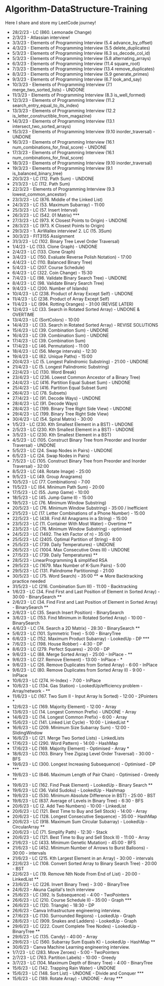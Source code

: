 # Algorithm-DataStructure-Training
Here I share and store my LeetCode journey!

- 28/2/23 - LC (860. Lemonade Change)
- 2/3/23 - Atlassian interview!
- 3/3/23 - Elements of Programming Interview (5.4 advance_by_offset)
- 4/3/23 - Elements of Programming Interview (5.5 delete_duplicates)
- 5/3/23 - Elements of Programming Interview (6.3 ss_decode_col_id)
- 5/3/23 - Elements of Programming Interview (5.8 alternating_arrays)
- 6/3/23 - Elements of Programming Interview (11.4 square_root)
- 7/3/23 - Elements of Programming Interview (13.4 remove_duplicates)
- 8/3/23 - Elements of Programming Interview (5.9 generate_primes)
- 9/3/23 - Elements of Programming Interview (6.7 look_and_say)
- 10/3/23 - Elements of Programming Interview (7.1 merge_two_sorted_lists) - UNDONE
- 11/3/23 - Elements of Programming Interview (8.3 is_well_formed)
- 12/3/23 - Elements of Programming Interview (11.2 search_entry_equal_to_its_index)
- 13/3/23 - Elements of Programming Interview (12.2 is_letter_constructible_from_magazine)
- 14/3/23 - Elements of Programming Interview (13.1 intersect_two_sorted_arrays)
- 15/3/23 - Elements of Programming Interview (9.10 inorder_traversal) - UNDONE
- 16/3/23 - Elements of Programming Interview (16.1 num_combinations_for_final_score) - UNDONE
- 17/3/23 - Elements of Programming Interview (16.1 num_combinations_for_final_score)
- 18/3/23 - Elements of Programming Interview (9.10 inorder_traversal)
- 19/3/23 - Elements of Programming Interview (9.1 is_balanced_binary_tree)
- 20/3/23 - LC (112. Path Sum) - UNDONE
- 21/3/23 - LC (112. Path Sum)
- 22/3/23 - Elements of Programming Interview (9.3 lowest_common_ancestor)
- 23/3/23 - LC (876. Middle of the Linked List)
- 24/3/23 - LC (53. Maximum Subarray) - 11:00
- 25/3/23 - LC (57. Insert Interval)
- 26/3/23 - LC (542. 01 Matrix) ***
- 27/3/23 - LC (973. K Closest Points to Origin) - UNDONE
- 28/3/23 - LC (973. K Closest Points to Origin)
- 29/3/23 - 1. AirWallex interview!
            2. LC (15. 3Sum)
- 30/3/23 - FIT3155 Assignment
- 31/3/23 - LC (102. Binary Tree Level Order Traversal)
- 1/4/23 - LC (133. Clone Graph) - UNDONE
- 2/4/23 - LC (133. Clone Graph)
- 3/4/23 - LC (150. Evaluate Reverse Polish Notation) - 17:00
- 4/4/23 - LC (110. Balanced Binary Tree)
- 5/4/23 - LC (207. Course Schedule)
- 6/4/23 - LC (322. Coin Change) - 15:30
- 7/4/23 - LC (98. Validate Binary Search Tree) - UNDONE
- 8/4/23 - LC (98. Validate Binary Search Tree)
- 9/4/23 - LC (200. Number of Islands)
- 10/4/23 - LC (238. Product of Array Except Self) - UNDONE
- 11/4/23 - LC (238. Product of Array Except Self)
- 11/4/23 - LC (994. Rotting Oranges) - 31:00 (REVISE LATER)
- 12/4/23 - LC (33. Search in Rotated Sorted Array) - UNDONE & OVERTIME
- 13/4/23 - LC (SortColors) - 10:00
- 14/4/23 - LC (33. Search in Rotated Sorted Array) - REVISE SOLUTIONS
- 15/4/23 - LC (39. Combination Sum) - UNDONE
- 16/4/23 - LC (39. Combination Sum) - UNDONE
- 17/4/23 - LC (39. Combination Sum)
- 17/4/23 - LC (46. Permutation) - 11:00
- 18/4/23 - LC (56. Merge intervals) - 12:30
- 19/4/23 - LC (62. Unique Paths) - 15:00
- 20/4/23 - LC (5. Longest Palindromic Substring) - 21:00 - UNDONE
- 21/4/23 - LC (5. Longest Palindromic Substring)
- 22/4/23 - LC (130. Word Break)
- 23/4/23 - LC (236. Lowest Common Ancestor of a Binary Tree)
- 24/4/23 - LC (416. Partition Equal Subset Sum) - UNDONE
- 25/4/23 - LC (416. Partition Equal Subset Sum)
- 26/4/23 - LC (78. Subsets)
- 27/4/23 - LC (91. Decode Ways) - UNDONE
- 28/4/23 - LC (91. Decode Ways)
- 28/4/23 - LC (199. Binary Tree Right Side View) - UNDONE
- 29/4/23 - LC (199. Binary Tree Right Side View)
- 30/4/23 - LC (54. Spiral Matrix) - 30:00
- 1/5/23 - LC (230. Kth Smallest Element in a BST) - UNDONE
- 2/5/23 - LC (230. Kth Smallest Element in a BST) - UNDONE
- 3/5/23 - LC (230. Kth Smallest Element in a BST)
- 4/5/23 - LC (105. Construct Binary Tree from Preorder and Inorder Traversal) - UNDONE
- 5/5/23 - LC (24. Swap Nodes in Pairs) - UNDONE
- 6/5/23 - LC (24. Swap Nodes in Pairs)
- 7/5/23 - LC (105. Construct Binary Tree from Preorder and Inorder Traversal) - 32:00
- 8/5/23 - LC (48. Rotate Image) - 25:00
- 9/5/23 - LC (49. Group Anagrams)
- 10/5/23 - LC (77. Combinations) - 7:00
- 11/5/23 - LC (64. Minimum Path Sum) - 20:00
- 17/5/23 - LC (55. Jump Game) - 10:00
- 18/5/23 - LC (45. Jump Game II) - 15:00
- 19/5/23 - LC (76. Minimum Window Substring)
- 20/5/23 - LC (76. Minimum Window Substring) - 35:00 / Inefficient 
- 21/5/23 - LC (17. Letter Combinations of a Phone Number) - 15:00
- 22/5/23 - LC (438. Find All Anagrams in a String) - 15:00
- 23/5/23 - LC (11. Container With Most Water) - Overtime **
- 23/5/23 - LC (76. Minimum Window Substring) - optimised
- 24/5/23 - LC (1492. The kth Factor of n) - 35:00
- 25/5/23 - LC (2405. Optimal Partition of String) - 8:00
- 25/5/23 - LC (739. Daily Temperatures) - UNDONE
- 26/5/23 - LC (1004. Max Consecutive Ones III) - UNDONE
- 27/5/23 - LC (739. Daily Temperatures) ** 
- 28/5/23 - LinearProgramming & simplified RSA 
- 29/5/23 - LC (1679. Max Number of K-Sum Pairs) - 5:00 
- 29/5/23 - LC (131. Palindrome Partitioning) - 21:00 
- 30/5/23 - LC (75. Word Search) - 35:00  **
=> More Backtracking practice needed
- 31/5/23 - LC (216. Combination Sum III) - 11:00 - Backtracking
- 1/6/23 - LC (34. Find First and Last Position of Element in Sorted Array) - 30:00 - BinarySearch **
- 2/6/23 - LC (34. Find First and Last Position of Element in Sorted Array) - BinarySearch **
- 2/6/23 - LC (35. Search Insert Position) - BinarySearch 
- 3/6/23 - LC (153. Find Minimum in Rotated Sorted Array) - 10:00 - BinarySearch 
- 4/6/23 - LC (74. Search a 2D Matrix) - 28:30 - BinarySearch **
- 5/6/23 - LC (101. Symmetric Tree) - 5:00 - BinaryTree
- 6/6/23 - LC (152. Maximum Product Subarray) - LookedUp - DP ***
- 7/6/23 - LC (198. House Robber) - 4:30 - DP
- 8/6/23 - LC (279. Perfect Squares) - 20:00 - DP
- 9/6/23 - LC (88. Merge Sorted Array) - 25:00 - InPlace - **
- 9/6/23 - LC (27. Remove Element) - 13:00 - InPlace - *
- 9/6/23 - LC (26. Remove Duplicates from Sorted Array) - 6:00 - InPlace
- 9/6/23 - LC (80. Remove Duplicates from Sorted Array II) - 9:00 - InPlace
- 10/6/23 - LC (274. H-Index) - 7:00 - InPlace
- 10/6/23 - LC (134. Gas Station) - LookedUp/efficiency problem - Array/network - ** 
- 11/6/23 - LC (167. Two Sum II - Input Array Is Sorted) - 12:00 - 2Pointers *
- 12/6/23 - LC (169. Majority Element) - 12:00 - Array
- 13/6/23 - LC (14. Longest Common Prefix) - UNDONE - Array
- 14/6/23 - LC (14. Longest Common Prefix) - 6:00 - Array
- 15/6/23 - LC (141. Linked List Cycle) - 10:00 - LinkedList *
- 16/6/23 - LC (209. Minimum Size Subarray Sum) - 12:00 - SlidingWindow
- 16/6/23 - LC (21. Merge Two Sorted Lists) - LinkedLists
- 17/6/23 - LC (290. Word Pattern) - 14:00 - HashMap
- 17/6/23 - LC (169. Majority Element) - Optimised - Array *
- 18/6/23 - LC (103. Binary Tree Zigzag Level Order Traversal) - 30:00 - BFS
- 19/6/23 - LC (300. Longest Increasing Subsequence) - Optimised - DP ***
- 19/6/23 - LC (646. Maximum Length of Pair Chain) - Optimised - Greedy **
- 19/6/23 - LC (162. Find Peak Element) - LookedUp - Binary Search **
- 19/6/23 - LC (36. Valid Sudoku) - LookedUp - Hashmap
- 19/6/23 - LC (530. Minimum Absolute Difference in BST) - 25:00 - BST
- 19/6/23 - LC (637. Average of Levels in Binary Tree) - 6:30 - BFS
- 20/6/23 - LC (2. Add Two Numbers) - 10:00 - LinkedList
- 20/6/23 - LC (121. Best Time to Buy and Sell Stock) - 14:00 - Array
- 20/6/23 - LC (128. Longest Consecutive Sequence) - 35:00 - HashMap
- 20/6/23 - LC (918. Maximum Sum Circular Subarray) - LookedUp - CircularArray **
- 20/6/23 - LC (71. Simplify Path) - 12:30 - Stack
- 20/6/23 - LC (121. Best Time to Buy and Sell Stock II) - 11:00 - Array
- 21/6/23 - LC (433. Minimum Genetic Mutation) - 45:00 - BFS
- 21/6/23 - LC (452. Minimum Number of Arrows to Burst Balloons) - 30:00 - intervals
- 21/6/23 - LC (215. Kth Largest Element in an Array) - 30:00 - intervals
- 22/6/23 - LC (108. Convert Sorted Array to Binary Search Tree) - 20:00 - BST
- 22/6/23 - LC (19. Remove Nth Node From End of List) - 20:00 - LinkedList **
- 23/6/23 - LC (226. Invert Binary Tree) - 3:00 - BinaryTree
- 24/6/23 - Akuna Capital's tech interview
- 25/6/23 - LC (392. Is Subsequence) - 4:00 - TwoPointers
- 26/6/23 - LC (210. Course Schedule II) - 35:00 - Graph ***
- 26/6/23 - LC (120. Triangle) - 18:30 - DP
- 26/6/23 - Canva Infrastructure engineering interview.
- 27/6/23 - LC (130. Surrounded Regions) - LookedUp - Graph 
- 28/6/23 - LC (909. Snakes and Ladders) - LookedUp - Graph 
- 29/6/23 - LC (222. Count Complete Tree Nodes) - LookedUp - BinaryTree **
- 29/6/23 - LC (135. Candy) - 40:00 - Array
- 29/6/23 - LC (560. Subarray Sum Equals K) - LookedUp - HashMap **
- 30/6/23 - Canva Machine Learning engineering interview.
- 1/7/23 - LC (283. Move Zeroes) - 5:00 - TwoPointers
- 2/7/23 - LC (763. Partition Labels) - 10:00 - Greedy 
- 3/7/23 - LC (104. Maximum Depth of Binary Tree) - 4:00 - BinaryTree
- 15/6/23 - LC (142. Trapping Rain Water) - UNDONE
- 15/6/23 - LC (148. Sort List) - UNDONE - Divide and Conquer ***
- 15/6/23 - LC (189. Rotate Array) - UNDONE - Array ***



